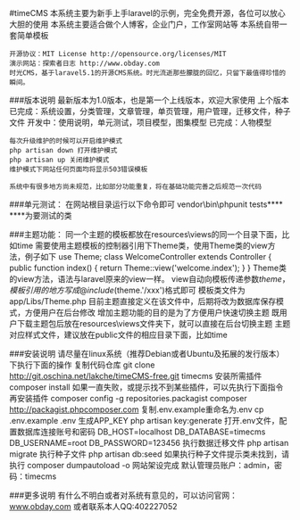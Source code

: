#timeCMS
    本系统主要为新手上手laravel的示例，完全免费开源，各位可以放心大胆的使用
    本系统主要适合做个人博客，企业门户，工作室网站等
    本系统自带一套简单模板

    开源协议：MIT License http://opensource.org/licenses/MIT
    演示网站：探索者日志 http://www.obday.com
    时光CMS，基于laravel5.1的开源CMS系统。时光流逝那些朦胧的回忆，只留下最值得珍惜的瞬间。

###版本说明
    最新版本为1.0版本，也是第一个上线版本，欢迎大家使用
    上个版本已完成：系统设置，分类管理，文章管理，单页管理，用户管理，迁移文件，种子文件
    开发中：使用说明，单元测试，项目模型，图集模型
    已完成：人物模型

    每次升级维护的时候可以开启维护模式
    php artisan down 打开维护模式
    php artisan up 关闭维护模式
    维护模式下网站任何页面均将显示503错误模板

    系统中有很多地方尚未规范，比如部分功能重复，将在基础功能完善之后规范一次代码

###单元测试：
    在网站根目录运行以下命令即可
    vendor\bin\phpunit tests\****
    ****为要测试的类

###主题功能：
    同一个主题的模板都放在resources\views的同一个目录下面，比如time
    需要使用主题模板的控制器引用下Theme类，使用Theme类的view方法，例子如下
    use Theme;
    class WelcomeController extends Controller
    {
        public function index()
        {
            return Theme::view('welcome.index');
        }
    }
    Theme类的view方法，语法与laravel原来的view一样。
    view自动向模板传递参数$theme，模板引用的地方写成@include($theme.'/xxx')格式即可
    模板类文件为 app/Libs/Theme.php
    目前主题直接定义在该文件中，后期将改为数据库保存模式，方便用户在后台修改
    增加主题功能的目的是为了方便用户快速切换主题
    既用户下载主题包后放在resources\views文件夹下，就可以直接在后台切换主题
    主题对应样式文件，建议放在public文件的相应目录下面，比如time

###安装说明
     请尽量在linux系统（推荐Debian或者Ubuntu及拓展的发行版本）下执行下面的操作
     复制代码仓库
        git clone http://git.oschina.net/lakche/timeCMS-free.git timecms
     安装所需插件
        composer install
     如果一直失败，或提示找不到某些插件，可以先执行下面指令再安装插件
        composer config -g repositories.packagist composer http://packagist.phpcomposer.com
     复制.env.example重命名为.env
        cp .env.example .env
     生成APP_KEY
        php artisan key:generate
     打开.env文件，配置数据库连接账号和密码
        DB_HOST=localhost
        DB_DATABASE=timecms
        DB_USERNAME=root
        DB_PASSWORD=123456
     执行数据迁移文件
         php artisan migrate
     执行种子文件
         php artisan db:seed
     如果执行种子文件提示类未找到，请执行
         composer dumpautoload -o
     网站架设完成
        默认管理员账户：admin，密码：timecms

###更多说明
    有什么不明白或者对系统有意见的，可以访问官网：www.obday.com
    或者联系本人QQ:402227052
